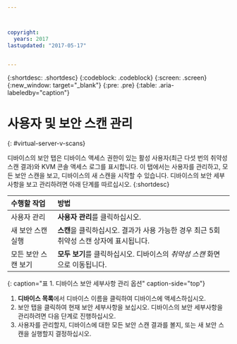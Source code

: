 ```yaml
---



copyright:
  years: 2017
lastupdated: "2017-05-17"


---
```


{:shortdesc: .shortdesc}
{:codeblock: .codeblock}
{:screen: .screen}
{:new_window: target="_blank"}
{:pre: .pre}
{:table: .aria-labeledby="caption"}

# 사용자 및 보안 스캔 관리
{: #virtual-server-v-scans}

디바이스의 보안 탭은 디바이스 액세스 권한이 있는 활성 사용자(최근 다섯 번의 취약성 스캔 결과)와 KVM 콘솔 액세스 로그를 표시합니다. 이 탭에서는 사용자를 관리하고, 모든 보안 스캔을 보고, 디바이스의 새 스캔을 시작할 수 있습니다. 디바이스의 보안 세부사항을 보고 관리하려면 아래 단계를 따르십시오.
{:shortdesc}

 | 수행할 작업               |  방법                                                                                                         |
 |:------------------------- |:--------------------------------------------------------------------------------------------------------------|
 |사용자 관리                | **사용자 관리**를 클릭하십시오.                                                            |
 |새 보안 스캔 실행          | **스캔**을 클릭하십시오. 결과가 사용 가능한 경우 최근 5회 취약성 스캔 상자에 표시됩니다.   |
 |모든 보안 스캔 보기        | **모두 보기**를 클릭하십시오. 디바이스의 *취약성 스캔* 화면으로 이동됩니다. |
 {: caption="표 1. 디바이스 보안 세부사항 관리 옵션" caption-side="top"}
 
1. **디바이스 목록**에서 디바이스 이름을 클릭하여 디바이스에 액세스하십시오. 
2. 보안 탭을 클릭하여 현재 보안 세부사항을 보십시오. 디바이스의 보안 세부사항을 관리하려면 다음 단계로 진행하십시오. 
3. 사용자를 관리할지, 디바이스에 대한 모든 보안 스캔 결과를 볼지, 또는 새 보안 스캔을 실행할지 결정하십시오. 
